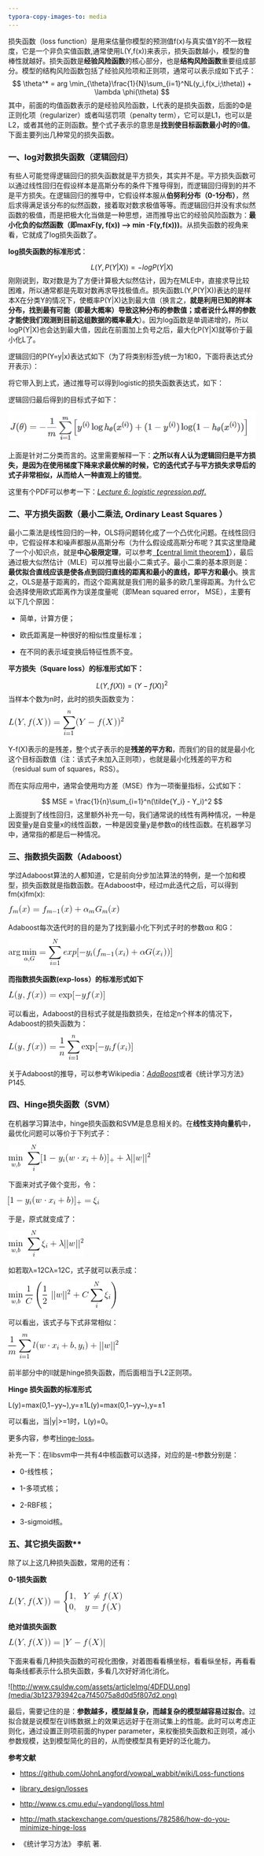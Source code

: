 ```yaml
---
typora-copy-images-to: media
---
```


损失函数（loss function）是用来估量你模型的预测值f(x)与真实值Y的不一致程度，它是一个非负实值函数,通常使用L(Y,f(x))来表示，损失函数越小，模型的鲁棒性就越好。损失函数是**经验风险函数**的核心部分，也是**结构风险函数**重要组成部分。模型的结构风险函数包括了经验风险项和正则项，通常可以表示成如下式子：
$$
\theta^* = arg \min_{\theta}\frac{1}{N}\sum_{i=1}^NL(y_i,f(x_i;\theta)) + \lambda \phi(\theta)
$$
其中，前面的均值函数表示的是经验风险函数，L代表的是损失函数，后面的Φ是正则化项（regularizer）或者叫惩罚项（penalty term），它可以是L1，也可以是L2，或者其他的正则函数。整个式子表示的意思是**找到使目标函数最小时的**θ**值**。下面主要列出几种常见的损失函数。



### **一、log对数损失函数（逻辑回归）**

有些人可能觉得逻辑回归的损失函数就是平方损失，其实并不是。平方损失函数可以通过线性回归在假设样本是高斯分布的条件下推导得到，而逻辑回归得到的并不是平方损失。在逻辑回归的推导中，它假设样本服从**伯努利分布（0-1分布）**，然后求得满足该分布的似然函数，接着取对数求极值等等。而逻辑回归并没有求似然函数的极值，而是把极大化当做是一种思想，进而推导出它的经验风险函数为：**最小化负的似然函数（即maxF(y, f(x)) —-\> min -F(y,f(x)))**。从损失函数的视角来看，它就成了log损失函数了。

**log损失函数的标准形式**：

$$
L(Y,P(Y|X))=−log⁡P(Y|X)
$$
刚刚说到，取对数是为了方便计算极大似然估计，因为在MLE中，直接求导比较困难，所以通常都是先取对数再求导找极值点。损失函数L(Y,P(Y\|X))表达的是样本X在分类Y的情况下，使概率P(Y\|X)达到最大值（换言之，**就是利用已知的样本分布，找到最有可能（即最大概率）导致这种分布的参数值；或者说什么样的参数才能使我们观测到目前这组数据的概率最大**）。因为log函数是单调递增的，所以logP(Y\|X)也会达到最大值，因此在前面加上负号之后，最大化P(Y\|X)就等价于最小化L了。

逻辑回归的P(Y=y\|x)表达式如下（为了将类别标签y统一为1和0，下面将表达式分开表示）：

将它带入到上式，通过推导可以得到logistic的损失函数表达式，如下：

逻辑回归最后得到的目标式子如下：

![1491406752118](media/1491406752118.png)

上面是针对二分类而言的。这里需要解释一下：**之所以有人认为逻辑回归是平方损失，是因为在使用梯度下降来求最优解的时候，它的迭代式子与平方损失求导后的式子非常相似，从而给人一种直观上的错觉**。

这里有个PDF可以参考一下：[*Lecture 6: logistic regression.pdf*.](https://www.cs.berkeley.edu/~russell/classes/cs194/f11/lectures/CS194%20Fall%202011%20Lecture%2006.pdf)



### **二、平方损失函数（最小二乘法, Ordinary Least Squares ）**

最小二乘法是线性回归的一种，OLS将问题转化成了一个凸优化问题。在线性回归中，它假设样本和噪声都服从高斯分布（为什么假设成高斯分布呢？其实这里隐藏了一个小知识点，就是**中心极限定理**，可以参考[【central limit theorem】](https://en.wikipedia.org/wiki/Central_limit_theorem)），最后通过极大似然估计（MLE）可以推导出最小二乘式子。最小二乘的基本原则是：**最优拟合直线应该是使各点到回归直线的距离和最小的直线，即平方和最小**。换言之，OLS是基于距离的，而这个距离就是我们用的最多的欧几里得距离。为什么它会选择使用欧式距离作为误差度量呢（即Mean squared error， MSE），主要有以下几个原因：

-   简单，计算方便；

-   欧氏距离是一种很好的相似性度量标准；

-   在不同的表示域变换后特征性质不变。

**平方损失（Square loss）的标准形式如下：**

$$
L(Y,f(X))=(Y−f(X))^2
$$
当样本个数为n时，此时的损失函数变为：  


![\$\$L(Y, f(X)) = \\sum \_{i=1}\^{n}(Y - f(X))\^2\$\$](media/e3d80d008ebb691629c7c93eb0ae0b66.gif)


Y-f(X)表示的是残差，整个式子表示的是**残差的平方和**，而我们的目的就是最小化这个目标函数值（注：该式子未加入正则项），也就是最小化残差的平方和（residual sum of squares，RSS）。

而在实际应用中，通常会使用均方差（MSE）作为一项衡量指标，公式如下：

$$
MSE = \frac{1}{n}\sum_{i=1}^n(\tilde{Y_i} - Y_i)^2
$$
上面提到了线性回归，这里额外补充一句，我们通常说的线性有两种情况，一种是因变量y是自变量x的线性函数，一种是因变量y是参数α的线性函数。在机器学习中，通常指的都是后一种情况。



### **三、指数损失函数（Adaboost）**

学过Adaboost算法的人都知道，它是前向分步加法算法的特例，是一个加和模型，损失函数就是指数函数。在Adaboost中，经过m此迭代之后，可以得到fm(x)fm(x):

![\$\$f\_m (x) = f\_{m-1}(x) + \\alpha\_m G\_m(x)\$\$](media/be1ea490439779ee3be579d8072f72e7.gif)

Adaboost每次迭代时的目的是为了找到最小化下列式子时的参数αα 和G：

![\$\$\\arg \\min\_{\\alpha, G} = \\sum\_{i=1}\^{N} exp[-y\_{i} (f\_{m-1}(x\_i) + \\alpha G(x\_{i}))]\$\$](media/4cd5f53fd7aa02320ad7a54a665cd0e6.gif)

**而指数损失函数(exp-loss）的标准形式如下**

![\$\$L(y, f(x)) = \\exp[-yf(x)]\$\$](media/a55b9ab74e8bba584ee2c52f0a7c1f0a.gif)

可以看出，Adaboost的目标式子就是指数损失，在给定n个样本的情况下，Adaboost的损失函数为：

![L(y, f(x)) = \\frac{1}{n}\\sum\_{i=1}\^{n}\\exp[-y\_if(x\_i)]](media/1632fc741b08cecc8cd0c6be634c80c4.gif)

关于Adaboost的推导，可以参考Wikipedia：[*AdaBoost*](https://en.wikipedia.org/wiki/AdaBoost)或者《统计学习方法》P145.



### **四、Hinge损失函数（SVM）**

在机器学习算法中，hinge损失函数和SVM是息息相关的。在**线性支持向量机**中，最优化问题可以等价于下列式子：  


![\$\$\\min\_{w,b} \\ \\sum\_{i}\^{N} [1 - y\_i(w\\cdot x\_i + b)]\_{+} + \\lambda\|\|w\|\|\^2 \$\$](media/38467a852b15c764d788b388a2549266.gif)


下面来对式子做个变形，令：  


![\$\$[1 - y\_i(w\\cdot x\_i + b)]\_{+} = \\xi\_{i}\$\$](media/5cae7f5c2411cc395d6717b866673d6d.gif)


于是，原式就变成了：  


![\$\$\\min\_{w,b} \\ \\sum\_{i}\^{N} \\xi\_i + \\lambda\|\|w\|\|\^2 \$\$](media/a92467f0a9e72576ecdc57d9e488e00d.gif)


如若取λ=12Cλ=12C，式子就可以表示成：  


![\$\$\\min\_{w,b} \\frac{1}{C}\\left ( \\frac{1}{2}\\ \|\|w\|\|\^2 \$\$ + C \\sum\_{i}\^{N} \\xi\_i\\right )\$\$](media/0b6fed74c8a52ddee73cc2f4a293c8a5.gif)


可以看出，该式子与下式非常相似：  


![\$\$\\frac{1}{m} \\sum\_{i=1}\^{m} l(w \\cdot x\_i + b, y\_i) + \|\|w\|\|\^2\$\$](media/8bd37667aefd4db412a4ffcf280f4723.gif)

前半部分中的ll就是hinge损失函数，而后面相当于L2正则项。

**Hinge 损失函数的标准形式**

L(y)=max(0,1−yy\~),y=±1L(y)=max(0,1−yy\~),y=±1

可以看出，当\|y\|\>=1时，L(y)=0。

更多内容，参考[Hinge-loss](https://en.wikipedia.org/wiki/Hinge_loss)。

补充一下：在libsvm中一共有4中核函数可以选择，对应的是-t参数分别是：

-   0-线性核；

-   1-多项式核；

-   2-RBF核；

-   3-sigmoid核。



### 五、其它损失函数**

除了以上这几种损失函数，常用的还有：

**0-1损失函数**  


![L(Y, f(X)) = \\left\\{\\begin{matrix}1 ,& Y \\neq f(X)\\\\ 0 ,& y = f(X) \\end{matrix}\\right.](media/6dacac3b6951b9b5da846481376ce150.gif)


**绝对值损失函数**  


![\$\$L(Y, f(X)) = \|Y-f(X)\|\$\$](media/4fef8e9f09a69b2025c740798e778843.gif)


下面来看看几种损失函数的可视化图像，对着图看看横坐标，看看纵坐标，再看看每条线都表示什么损失函数，多看几次好好消化消化。  


![http://www.csuldw.com/assets/articleImg/4DFDU.png](media/3b123793942ca7f45075a8d0d5f807d2.png)


最后，需要记住的是：**参数越多，模型越复杂，而越复杂的模型越容易过拟合**。过拟合就是说模型在训练数据上的效果远远好于在测试集上的性能。此时可以考虑正则化，通过设置正则项前面的hyper
parameter，来权衡损失函数和正则项，减小参数规模，达到模型简化的目的，从而使模型具有更好的泛化能力。

**参考文献**

-   <https://github.com/JohnLangford/vowpal_wabbit/wiki/Loss-functions>

-   [library\_design/losses](http://image.diku.dk/shark/sphinx_pages/build/html/rest_sources/tutorials/concepts/library_design/losses.html)

-   <http://www.cs.cmu.edu/~yandongl/loss.html>

-   <http://math.stackexchange.com/questions/782586/how-do-you-minimize-hinge-loss>

-   《统计学习方法》 李航 著.

